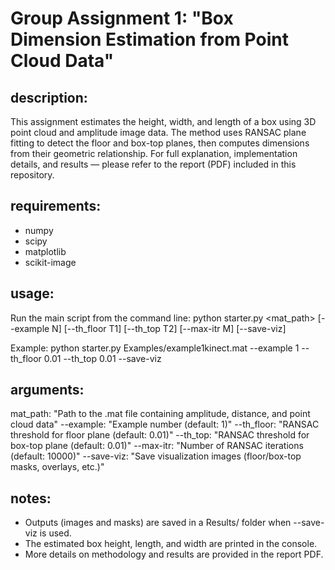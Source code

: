 # Group Assignment 1: "Box Dimension Estimation from Point Cloud Data"

## description: 
  This assignment estimates the height, width, and length of a box using 3D point cloud
  and amplitude image data. The method uses RANSAC plane fitting to detect the floor
  and box-top planes, then computes dimensions from their geometric relationship.
  For full explanation, implementation details, and results — please refer to the
  report (PDF) included in this repository.

## requirements:
  - numpy
  - scipy
  - matplotlib
  - scikit-image

## usage: 
  Run the main script from the command line:
    python starter.py <mat_path> [--example N] [--th_floor T1] [--th_top T2] [--max-itr M] [--save-viz]

  Example:
    python starter.py Examples/example1kinect.mat --example 1 --th_floor 0.01 --th_top 0.01 --save-viz

## arguments:
  mat_path: "Path to the .mat file containing amplitude, distance, and point cloud data"
  --example: "Example number (default: 1)"
  --th_floor: "RANSAC threshold for floor plane (default: 0.01)"
  --th_top: "RANSAC threshold for box-top plane (default: 0.01)"
  --max-itr: "Number of RANSAC iterations (default: 10000)"
  --save-viz: "Save visualization images (floor/box-top masks, overlays, etc.)"

## notes: 
  - Outputs (images and masks) are saved in a Results/ folder when --save-viz is used.
  - The estimated box height, length, and width are printed in the console.
  - More details on methodology and results are provided in the report PDF.
